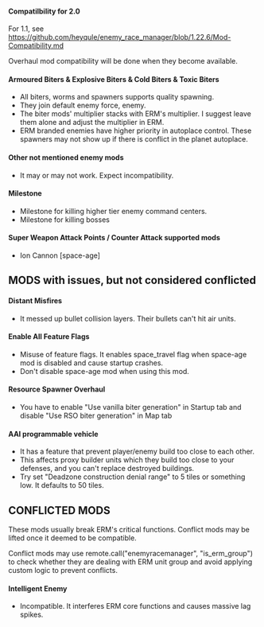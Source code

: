 #### Compatilbility for 2.0

For 1.1, see https://github.com/heyqule/enemy_race_manager/blob/1.22.6/Mod-Compatibility.md

Overhaul mod compatibility will be done when they become available.

#### Armoured Biters & Explosive Biters & Cold Biters & Toxic Biters

- All biters, worms and spawners supports quality spawning.
- They join default enemy force, enemy.
- The biter mods' multiplier stacks with ERM's multiplier. I suggest leave them alone and adjust the multiplier in ERM.
- ERM branded enemies have higher priority in autoplace control.  These spawners may not show up if there is conflict in the planet autoplace.

#### Other not mentioned enemy mods

- It may or may not work. Expect incompatibility.

#### Milestone

- Milestone for killing higher tier enemy command centers.
- Milestone for killing bosses

#### Super Weapon Attack Points / Counter Attack supported mods
- Ion Cannon [space-age]

## MODS with issues, but not considered conflicted
#### Distant Misfires
- It messed up bullet collision layers.  Their bullets can't hit air units.

#### Enable All Feature Flags
- Misuse of feature flags.  It enables space_travel flag when space-age mod is disabled and cause startup crashes.
- Don't disable space-age mod when using this mod.

#### Resource Spawner Overhaul
- You have to enable "Use vanilla biter generation" in Startup tab and disable "Use RSO biter generation" in Map tab

#### AAI programmable vehicle

- It has a feature that prevent player/enemy build too close to each other.
- This affects proxy builder units which they build too close to your defenses, and you can't replace destroyed
  buildings.
- Try set "Deadzone construction denial range" to 5 tiles or something low. It defaults to 50 tiles.

## CONFLICTED MODS
These mods usually break ERM's critical functions. Conflict mods may be lifted once it deemed to be compatible.

Conflict mods may use remote.call("enemyracemanager", "is_erm_group") to check whether they are dealing with ERM unit group and avoid applying custom logic to prevent conflicts. 

#### Intelligent Enemy
- Incompatible.  It interferes ERM core functions and causes massive lag spikes.
